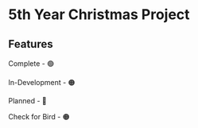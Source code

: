 # 5th Year Christmas Project

## Features
Complete - 🟢

In-Development - 🟠

Planned - 🔴

Check for Bird - 🟠
